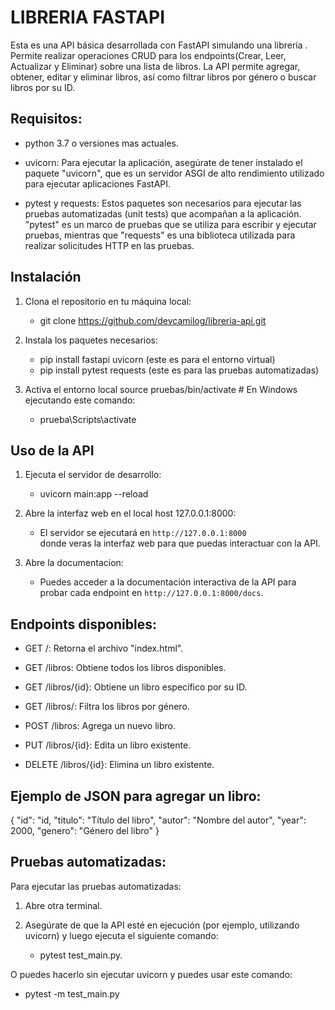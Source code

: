 # LIBRERIA FASTAPI 

Esta es una API básica desarrollada con FastAPI simulando una librería . Permite realizar operaciones CRUD  para los endpoints(Crear, Leer, Actualizar y Eliminar) sobre una lista de libros. La API permite agregar, obtener, editar y eliminar libros, así como filtrar libros por género o buscar libros por su ID.


## Requisitos:

- python 3.7 o versiones mas actuales.

- uvicorn: Para ejecutar la aplicación, asegúrate de tener instalado el paquete "uvicorn", que es un servidor ASGI de alto rendimiento utilizado para ejecutar aplicaciones FastAPI.

- pytest y requests: Estos paquetes son necesarios para ejecutar las pruebas automatizadas (unit tests) que acompañan a la aplicación. "pytest" es un marco de pruebas que se utiliza para escribir y ejecutar pruebas, mientras que "requests" es una biblioteca utilizada para realizar solicitudes HTTP en las pruebas.


## Instalación


1. Clona el repositorio en tu máquina local:

    - git clone https://github.com/devcamilog/libreria-api.git

2. Instala los paquetes necesarios:

    - pip install fastapi uvicorn (este es para el entorno virtual)
    - pip install pytest requests (este es para las pruebas automatizadas)

3. Activa el entorno local
    source pruebas/bin/activate # En Windows ejecutando este comando: 
    - prueba\Scripts\activate


## Uso de la API

1. Ejecuta el servidor de desarrollo:

    - uvicorn main:app --reload

2. Abre la interfaz web en el local host 127.0.0.1:8000:

    - El servidor se ejecutará en `http://127.0.0.1:8000`  
    donde veras la interfaz web para que puedas interactuar con la API. 

3. Abre la documentacion: 

    - Puedes acceder a la documentación interactiva de la API para probar cada endpoint en `http://127.0.0.1:8000/docs`.


## Endpoints disponibles:
- GET /: Retorna el archivo "index.html".

- GET /libros: Obtiene todos los libros disponibles.

- GET /libros/{id}: Obtiene un libro específico por su ID.

- GET /libros/: Filtra los libros por género.

- POST /libros: Agrega un nuevo libro.

- PUT /libros/{id}: Edita un libro existente.

- DELETE /libros/{id}: Elimina un libro existente.

## Ejemplo de JSON para agregar un libro:

{
    "id": "id,
    "titulo": "Título del libro",
    "autor": "Nombre del autor",
    "year": 2000,
    "genero": "Género del libro"
}

## Pruebas automatizadas:

Para ejecutar las pruebas automatizadas:

1. Abre otra terminal.

2. Asegúrate de que la API esté en ejecución (por ejemplo, utilizando uvicorn) y luego ejecuta el siguiente comando:
    - pytest test_main.py.

O puedes hacerlo sin ejecutar uvicorn y puedes usar este comando:

- pytest -m test_main.py

